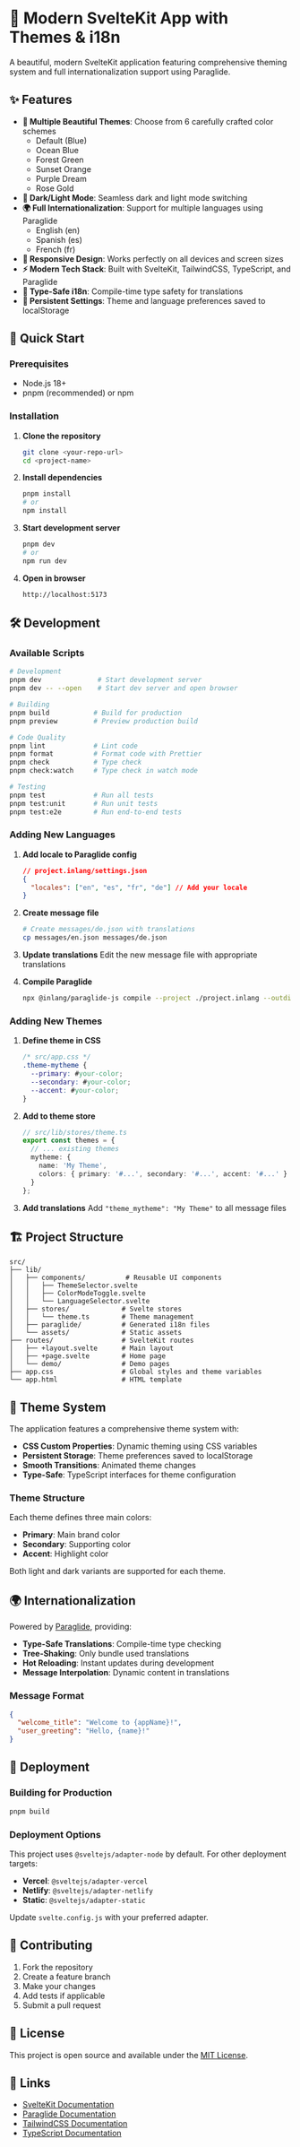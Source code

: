 # 🎨 Modern SvelteKit App with Themes & i18n

A beautiful, modern SvelteKit application featuring comprehensive theming system and full internationalization support using Paraglide.

## ✨ Features

- **🎨 Multiple Beautiful Themes**: Choose from 6 carefully crafted color schemes
  - Default (Blue)
  - Ocean Blue
  - Forest Green
  - Sunset Orange
  - Purple Dream
  - Rose Gold
- **🌙 Dark/Light Mode**: Seamless dark and light mode switching
- **🌍 Full Internationalization**: Support for multiple languages using Paraglide
  - English (en)
  - Spanish (es)
  - French (fr)
- **📱 Responsive Design**: Works perfectly on all devices and screen sizes
- **⚡ Modern Tech Stack**: Built with SvelteKit, TailwindCSS, TypeScript, and Paraglide
- **🎯 Type-Safe i18n**: Compile-time type safety for translations
- **💾 Persistent Settings**: Theme and language preferences saved to localStorage

## 🚀 Quick Start

### Prerequisites

- Node.js 18+ 
- pnpm (recommended) or npm

### Installation

1. **Clone the repository**
   ```sh
   git clone <your-repo-url>
   cd <project-name>
   ```

2. **Install dependencies**
   ```sh
   pnpm install
   # or
   npm install
   ```

3. **Start development server**
   ```sh
   pnpm dev
   # or
   npm run dev
   ```

4. **Open in browser**
   ```
   http://localhost:5173
   ```

## 🛠️ Development

### Available Scripts

```sh
# Development
pnpm dev              # Start development server
pnpm dev -- --open    # Start dev server and open browser

# Building
pnpm build           # Build for production
pnpm preview         # Preview production build

# Code Quality
pnpm lint            # Lint code
pnpm format          # Format code with Prettier
pnpm check           # Type check
pnpm check:watch     # Type check in watch mode

# Testing
pnpm test            # Run all tests
pnpm test:unit       # Run unit tests
pnpm test:e2e        # Run end-to-end tests
```

### Adding New Languages

1. **Add locale to Paraglide config**
   ```json
   // project.inlang/settings.json
   {
     "locales": ["en", "es", "fr", "de"] // Add your locale
   }
   ```

2. **Create message file**
   ```sh
   # Create messages/de.json with translations
   cp messages/en.json messages/de.json
   ```

3. **Update translations**
   Edit the new message file with appropriate translations

4. **Compile Paraglide**
   ```sh
   npx @inlang/paraglide-js compile --project ./project.inlang --outdir ./src/lib/paraglide
   ```

### Adding New Themes

1. **Define theme in CSS**
   ```css
   /* src/app.css */
   .theme-mytheme {
     --primary: #your-color;
     --secondary: #your-color;
     --accent: #your-color;
   }
   ```

2. **Add to theme store**
   ```typescript
   // src/lib/stores/theme.ts
   export const themes = {
     // ... existing themes
     mytheme: {
       name: 'My Theme',
       colors: { primary: '#...', secondary: '#...', accent: '#...' }
     }
   };
   ```

3. **Add translations**
   Add `"theme_mytheme": "My Theme"` to all message files

## 🏗️ Project Structure

```
src/
├── lib/
│   ├── components/          # Reusable UI components
│   │   ├── ThemeSelector.svelte
│   │   ├── ColorModeToggle.svelte
│   │   └── LanguageSelector.svelte
│   ├── stores/             # Svelte stores
│   │   └── theme.ts        # Theme management
│   ├── paraglide/          # Generated i18n files
│   └── assets/             # Static assets
├── routes/                 # SvelteKit routes
│   ├── +layout.svelte      # Main layout
│   ├── +page.svelte        # Home page
│   └── demo/               # Demo pages
├── app.css                 # Global styles and theme variables
└── app.html                # HTML template
```

## 🎨 Theme System

The application features a comprehensive theme system with:

- **CSS Custom Properties**: Dynamic theming using CSS variables
- **Persistent Storage**: Theme preferences saved to localStorage
- **Smooth Transitions**: Animated theme changes
- **Type-Safe**: TypeScript interfaces for theme configuration

### Theme Structure

Each theme defines three main colors:
- **Primary**: Main brand color
- **Secondary**: Supporting color
- **Accent**: Highlight color

Both light and dark variants are supported for each theme.

## 🌍 Internationalization

Powered by [Paraglide](https://inlang.com/m/gerre34r/library-inlang-paraglideJs), providing:

- **Type-Safe Translations**: Compile-time type checking
- **Tree-Shaking**: Only bundle used translations
- **Hot Reloading**: Instant updates during development
- **Message Interpolation**: Dynamic content in translations

### Message Format

```json
{
  "welcome_title": "Welcome to {appName}!",
  "user_greeting": "Hello, {name}!"
}
```

## 🚀 Deployment

### Building for Production

```sh
pnpm build
```

### Deployment Options

This project uses `@sveltejs/adapter-node` by default. For other deployment targets:

- **Vercel**: `@sveltejs/adapter-vercel`
- **Netlify**: `@sveltejs/adapter-netlify`
- **Static**: `@sveltejs/adapter-static`

Update `svelte.config.js` with your preferred adapter.

## 🤝 Contributing

1. Fork the repository
2. Create a feature branch
3. Make your changes
4. Add tests if applicable
5. Submit a pull request

## 📝 License

This project is open source and available under the [MIT License](LICENSE).

## 🔗 Links

- [SvelteKit Documentation](https://svelte.dev/docs/kit)
- [Paraglide Documentation](https://inlang.com/m/gerre34r/library-inlang-paraglideJs)
- [TailwindCSS Documentation](https://tailwindcss.com/docs)
- [TypeScript Documentation](https://www.typescriptlang.org/docs)

